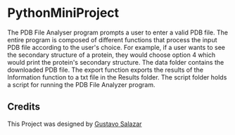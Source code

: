 # PythonMiniProject

The PDB File Analyser program prompts a user to enter a valid PDB file. The entire program is composed of different functions that process the input PDB file according to the user's choice. For example, if a user wants to see the secondary structure of a protein, they would choose option 4 which would print the protein's secondary structure.
The data folder contains the downloaded PDB file. The export function exports the results of the Information function to a txt file in the Results folder. 
The script folder holds a script for running the PDB File Analyzer program.

## Credits
This Project was designed by [Gustavo Salazar]()
